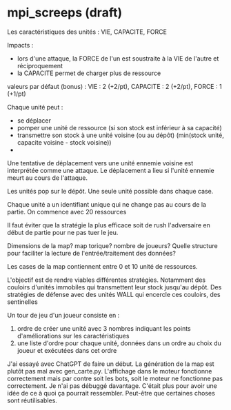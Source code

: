 # mpi_screeps (draft)

Les caractéristiques des unités : VIE, CAPACITE, FORCE

Impacts :
- lors d'une attaque, la FORCE de l'un est soustraite à la VIE de l'autre et réciproquement
- la CAPACITE permet de charger plus de ressource

valeurs par défaut (bonus) : VIE : 2 (+2/pt), CAPACITE : 2 (+2/pt), FORCE : 1 (+1/pt)

Chaque unité peut :
- se déplacer
- pomper une unité de ressource (si son stock est inférieur à sa capacité)
- transmettre son stock à une unité voisine (ou au dépôt) (min(stock unité, capacite voisine - stock voisine))
- 
Une tentative de déplacement vers une unité ennemie voisine est interprétée comme une attaque. Le déplacement a lieu si l'unité ennemie meurt au cours de l'attaque.

Les unités pop sur le dépôt. Une seule unité possible dans chaque case.

Chaque unité a un identifiant unique qui ne change pas au cours de la partie.
On commence avec 20 ressources

Il faut éviter que la stratégie la plus efficace soit de rush l'adversaire en début de partie pour ne pas tuer le jeu.

Dimensions de la map? map torique? nombre de joueurs?
Quelle structure pour faciliter la lecture de l'entrée/traitement des données?

Les cases de la map contiennent entre 0 et 10 unité de ressources.

L'objectif est de rendre viables différentes stratégies. Notamment des couloirs d'unités immobiles qui transmettent leur stock jusqu'au dépôt. Des stratégies de défense avec des unités WALL qui encercle ces couloirs, des sentinelles 

Un tour de jeu d'un joueur consiste en :
1) ordre de créer une unité avec 3 nombres indiquant les points d'améliorations sur les caractéristiques
2) une liste d'ordre pour chaque unité, données dans un ordre au choix du joueur et exécutées dans cet ordre

J'ai essayé avec ChatGPT de faire un début. La génération de la map est plutôt pas mal avec gen_carte.py. L'affichage dans le moteur fonctionne correctement mais par contre soit les bots, soit le moteur ne fonctionne pas correctement. Je n'ai pas débuggé davantage. C'était plus pour avoir une idée de ce à quoi ça pourrait ressembler. Peut-être que certaines choses sont réutilisables.